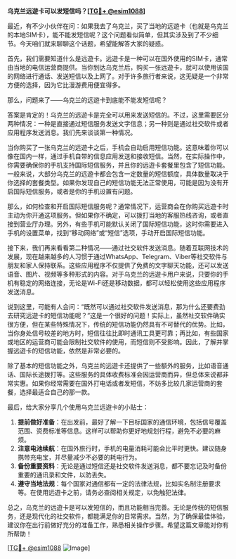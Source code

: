 **乌克兰远遊卡可以发短信吗？[[TG💪+ @esim1088](https://t.me/s/esim1088)]**

最近，有不少小伙伴在问：如果我去了乌克兰，买了当地的远遊卡（也就是乌克兰的本地SIM卡），能不能发短信呢？这个问题看似简单，但其实涉及到了不少细节。今天咱们就来聊聊这个话题，希望能解答大家的疑惑。

首先，我们需要知道什么是远遊卡。远遊卡是一种可以在国外使用的SIM卡，通常由当地的电信运营商提供。当你到达乌克兰后，购买一张远遊卡，就可以使用该国的网络进行通话、发送短信以及上网了。对于许多旅行者来说，这无疑是一个非常方便的选择，因为它比漫游费用便宜得多。

那么，问题来了——乌克兰的远遊卡到底能不能发短信呢？

答案是肯定的！乌克兰的远遊卡是完全可以用来发送短信的。不过，这里需要区分两种情况：一种是直接通过短信服务发送文字信息；另一种则是通过社交软件或者应用程序发送消息。我们先来谈谈第一种情况。

当你购买了一张乌克兰的远遊卡之后，手机会自动启用短信功能。这意味着你可以像在国内一样，通过手机自带的信息应用发送和接收短信。当然，在实际操作中，你需要确保你的手机支持国际短信服务，并且你的远遊卡套餐里包含了短信功能。一般来说，大部分乌克兰的远遊卡都会包含一定数量的短信额度，具体数量取决于你选择的套餐类型。如果你发现自己的短信功能无法正常使用，可能是因为没有开启国际短信服务，或者是你的手机设置有问题。

那么，如何检查和开启国际短信服务呢？通常情况下，运营商会在你购买远遊卡时主动为你开通这项服务。但如果你不确定，可以拨打当地的客服热线咨询，或者直接到营业厅办理。另外，有些手机可能默认关闭了国际短信功能，这时你需要进入手机的设置菜单，找到“移动网络”或“短信”选项，手动开启国际短信功能。

接下来，我们再来看看第二种情况——通过社交软件发送消息。随着互联网技术的发展，现在越来越多的人习惯于通过WhatsApp、Telegram、Viber等社交软件与朋友和家人保持联系。这些应用程序不仅提供了免费的文字聊天功能，还可以发送语音、图片、视频等多种形式的内容。对于乌克兰的远遊卡用户来说，只要你的手机有稳定的网络连接，无论是Wi-Fi还是移动数据，都可以轻松使用这些应用程序发送消息。

说到这里，可能有人会问：“既然可以通过社交软件发送消息，那为什么还要费劲去研究远遊卡的短信功能呢？”这是一个很好的问题！实际上，虽然社交软件确实很方便，但在某些特殊情况下，传统的短信功能仍然具有不可替代的优势。比如，当你身处信号较差的地方时，短信往往比即时通讯工具更可靠；再比如，有些国家或地区的运营商可能会限制社交软件的使用，而短信则不受影响。因此，了解并掌握远遊卡的短信功能，依然是非常必要的。

除了基本的短信功能之外，乌克兰的远遊卡还提供了一些额外的服务，比如语音通话、国际长途拨打等。这些服务的具体收费标准会因运营商而异，但总体来说都非常实惠。如果你经常需要在国外打电话或者发短信，不妨多比较几家运营商的套餐，选择最适合自己的那一款。

最后，给大家分享几个使用乌克兰远遊卡的小贴士：

1. **提前做好准备**：在出发前，最好了解一下目标国家的通信环境，包括信号覆盖范围、资费标准等信息。这样可以帮助你更好地规划行程，避免不必要的麻烦。
2. **注意电池续航**：在国外旅行时，手机的电量消耗可能会比平时更快。建议随身携带充电宝，并尽量减少不必要的耗电行为。
3. **备份重要资料**：无论是通过短信还是社交软件发送消息，都不要忘记及时备份重要的通讯录和文件，以防丢失。
4. **遵守当地法规**：每个国家对通信都有一定的法律法规，比如实名制注册要求等。在使用远遊卡之前，请务必查阅相关规定，以免触犯法律。

总之，乌克兰的远遊卡是可以发短信的，而且功能相当完善。无论是传统的短信服务，还是现代化的社交软件，都能满足你的日常需求。当然，为了确保最佳体验，建议你在出行前做好充分的准备工作，熟悉相关操作步骤。希望这篇文章能对你有所帮助！

[[TG💪+ @esim1088](https://t.me/s/esim1088) ![Image](https://i.postimg.cc/4NQfJmqS/Snipaste-2025-05-13-00-14-12.png)]
